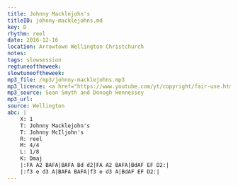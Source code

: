 ```yaml
---
title: Johnny Macklejohn's
titleID: johnny-macklejohns.md
key: D
rhythm: reel
date: 2016-12-16
location: Arrowtown Wellington Christchurch
notes:
tags: slowsession
regtuneoftheweek:
slowtuneoftheweek:
mp3_file: /mp3/johnny-macklejohns.mp3
mp3_licence: <a href="https://www.youtube.com/yt/copyright/fair-use.html">Fair Use</a>
mp3_source: Sean Smyth and Donogh Hennessey
mp3_url:
source: Wellington
abc: |
    X: 1
    T: Johnny Macklejohn's
    T: Johnny McIljohn's
    R: reel
    M: 4/4
    L: 1/8
    K: Dmaj
    |:FA A2 BAFA|BAFA Bd d2|FA A2 BAFA|BdAF EF D2:|
    |:f3 e d3 A|BAFA BAFA|f3 e d3 A|BdAF EF D2:|
---
```


